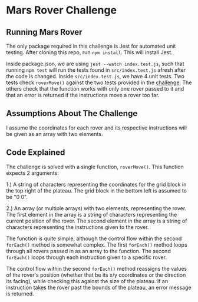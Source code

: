 # Mars Rover Challenge

## Running Mars Rover
The only package required in this challenge is Jest for automated unit testing. After cloning this repo, run `npm install`. This will install Jest.

Inside package.json, we are using `jest --watch index.test.js`, such that running `npm test` will run the tests found in `src/index.test.js` afresh after the code is changed. Inside `src/index.test.js`, we have 4 unit tests. Two tests check `roverMove()` against the two tests provided in the [challenge](https://code.google.com/archive/p/marsrovertechchallenge/). The others check that the function works with only one rover passed to it and that an error is returned if the instructions move a rover too far.

## Assumptions About The Challenge
I assume the coordinates for each rover and its respective instructions will be given as an array with two elements.

## Code Explained
The challenge is solved with a single function, `roverMove()`. This function expects 2 arguments:

1.) A string of characters representing the coordinates for the grid block in the top right of the plateau. The grid block in the bottom left is assumed to be "0 0".

2.) An array (or multiple arrays) with two elements, representing the rover. The first element in the array is a string of characters representing the current position of the rover. The second element in the array is a string of characters representing the instructions given to the rover.

The function is quite simple, although the control flow within the second `forEach()` method is somewhat complex. The first `forEach()` method loops through all rovers passed in as an array to the function. The second `forEach()` loops through each instruction given to a specific rover.

The control flow within the second `forEach()` method reassigns the values of the rover's position (whether that be its x/y coordinates or the direction its facing), while checking this against the size of the plateau. If an instruction takes the rover past the bounds of the plateau, an error message is returned.